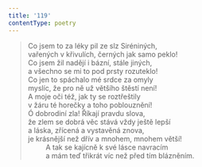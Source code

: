 ```yaml
---
title: '119'
contentType: poetry
---
```


<section>

> Co jsem to za léky pil ze slz Siréniných,  
> vařených v křivulích, černých jak samo peklo!  
> Co jsem žil nadějí i bázní, stále jiných,  
> a všechno se mi to pod prsty rozuteklo!  
> Co jen to spáchalo mé srdce za omyly  
> myslíc, že pro ně už většího štěstí není!  
> A moje oči též, jak ty se roztřeštily  
> v žáru té horečky a toho poblouznění!  
> Ó dobrodiní zla! Říkají pravdu slova,  
> že zlem se dobrá věc stává vždy ještě lepší  
> a láska, zřícená a vystavěná znova,  
> je krásnější než dřív a mnohem, mnohem větší!  
>          A tak se kajícně k své lásce navracím  
>          a mám teď třikrát víc než před tím blázněním.

</section>

